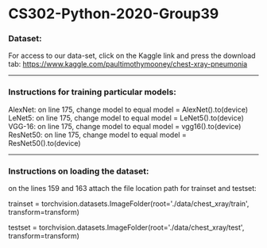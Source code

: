 # CS302-Python-2020-Group39

### Dataset:
For access to our data-set, click on the Kaggle link and press the download tab:
https://www.kaggle.com/paultimothymooney/chest-xray-pneumonia

***

### Instructions for training particular models:

AlexNet: on line 175, change model to equal model = AlexNet().to(device) <br>
LeNet5: on line 175, change model to equal model = LeNet5().to(device) <br>
VGG-16: on line 175, change model to equal model = vgg16().to(device) <br>
ResNet50: on line 175, change model to equal model = ResNet50().to(device) <br>

***

### Instructions on loading the dataset: 

on the lines 159 and 163 attach the file location path for trainset and testset:

trainset = torchvision.datasets.ImageFolder(root='./data/chest_xray/train', transform=transform)

testset = torchvision.datasets.ImageFolder(root='./data/chest_xray/test', transform=transform)



